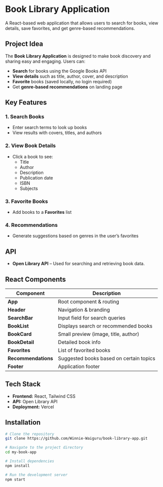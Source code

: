 # Book Library Application

A React-based web application that allows users to search for books, view details, save favorites, and get genre-based recommendations.


## Project Idea

The **Book Library Application** is designed to make book discovery and sharing easy and engaging. Users can:

- **Search** for books using the Google Books API
- **View details** such as title, author, cover, and description
- **Favorite** books (saved locally, no login required)
- Get **genre-based recommendations** on landing page 




## Key Features

### 1. Search Books

- Enter search terms to look up books
- View results with covers, titles, and authors

### 2. View Book Details

- Click a book to see:
  - Title  
  - Author  
  - Description
  - Publication date
  - ISBN
  - Subjects

### 3. Favorite Books

- Add books to a **Favorites** list

### 4. Recommendations

- Generate suggestions based on genres in the user’s favorites



## API

- **Open Library API** – Used for searching and retrieving book data.



## React Components

| Component            | Description                                 |
| -------------------- | ------------------------------------------- |
| **App**              | Root component & routing                    |
| **Header**           | Navigation & branding                       |
| **SearchBar**        | Input field for search queries              |
| **BookList**         | Displays search or recommended books        |
| **BookCard**         | Small preview (image, title, author) |
| **BookDetail**       | Detailed book info                          |
| **Favorites**        | List of favorited books                     |
| **Recommendations**  | Suggested books based on certain topics     |
| **Footer**           | Application footer                          |



## Tech Stack

- **Frontend:** React, Tailwind CSS
- **API:** Open Library API
- **Deployment:** Vercel


## Installation

```bash
# Clone the repository
git clone https://github.com/Winnie-Waiguru/book-library-app.git

# Navigate to the project directory
cd my-book-app

# Install dependencies
npm install

# Run the development server
npm start
```
